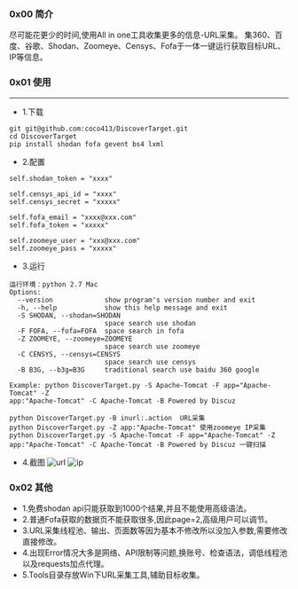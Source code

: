 ### 0x00 简介
尽可能花更少的时间,使用All in one工具收集更多的信息-URL采集。
集360、百度、谷歌、Shodan、Zoomeye、Censys、Fofa于一体一键运行获取目标URL、IP等信息。


### 0x01 使用
___
- 1.下载
```
git git@github.com:coco413/DiscoverTarget.git
cd DiscoverTarget
pip install shodan fofa gevent bs4 lxml
```
- 2.配置
```
self.shodan_token = "xxxx"

self.censys_api_id = "xxxx"
self.censys_secret = "xxxxx"

self.fofa_email = "xxxx@xxx.com"
self.fofa_token = "xxxxx"

self.zoomeye_user = "xxx@xxx.com"
self.zoomeye_pass = "xxxxx"
```
- 3.运行
```
运行环境：python 2.7 Mac
Options:
  --version             show program's version number and exit
  -h, --help            show this help message and exit
  -S SHODAN, --shodan=SHODAN
                        space search use shodan
  -F FOFA, --fofa=FOFA  space search in fofa
  -Z ZOOMEYE, --zoomeye=ZOOMEYE
                        space search use zoomeye
  -C CENSYS, --censys=CENSYS
                        space search use censys
  -B B3G, --b3g=B3G     traditional search use baidu 360 google

Example: python DiscoverTarget.py -S Apache-Tomcat -F app="Apache-Tomcat" -Z
app:"Apache-Tomcat" -C Apache-Tomcat -B Powered by Discuz

python DiscoverTarget.py -B inurl:.action  URL采集
python DiscoverTarget.py -Z app:"Apache-Tomcat" 使用zoomeye IP采集
python DiscoverTarget.py -S Apache-Tomcat -F app="Apache-Tomcat" -Z
app:"Apache-Tomcat" -C Apache-Tomcat -B Powered by Discuz 一键扫描

```
- 4.截图
![url](https://s1.ax1x.com/2018/05/07/CUy3CT.png)
![ip](https://s1.ax1x.com/2018/05/07/CUybrj.jpg)


### 0x02 其他
- 1.免费shodan api只能获取到1000个结果,并且不能使用高级语法。
- 2.普通Fofa获取的数据页不能获取很多,因此page=2,高级用户可以调节。
- 3.URL采集线程池、输出、页面数等因为基本不修改所以没加入参数,需要修改直接修改。
- 4.出现Error情况大多是网络、API限制等问题,换账号、检查语法，调低线程池以及requests加点代理。
- 5.Tools目录存放Win下URL采集工具,辅助目标收集。